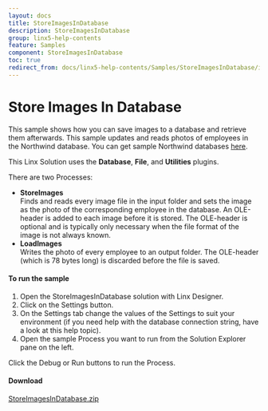 ```yaml
---
layout: docs
title: StoreImagesInDatabase
description: StoreImagesInDatabase
group: linx5-help-contents
feature: Samples
component: StoreImagesInDatabase
toc: true
redirect_from: docs/linx5-help-contents/Samples/StoreImagesInDatabase/index
---
```

Store Images In Database
========================

This sample shows how you can save images to a database and retrieve them afterwards. This sample updates and reads photos of employees in the Northwind database. You can get sample Northwind databases [here](https://code.google.com/p/northwindextended/downloads/list).

This Linx Solution uses the **Database**, **File**, and **Utilities** plugins.

There are two Processes:

- **StoreImages**  
  Finds and reads every image file in the input folder and sets the image as the photo of the corresponding employee in the database. An OLE-header is added to each image before it is stored. The OLE-header is optional and is typically only necessary when the file format of the image is not always known.
- **LoadImages**  
  Writes the photo of every employee to an output folder. The OLE-header (which is 78 bytes long) is discarded before the file is saved.

#### To run the sample

1. Open the StoreImagesInDatabase solution with Linx Designer.
1. Click on the Settings button.
1. On the Settings tab change the values of the Settings to suit your environment (if you need help with the database connection string, have a look at this help topic).
1. Open the sample Process you want to run from the Solution Explorer pane on the left.

Click the Debug or Run buttons to run the Process.

#### Download
[StoreImagesInDatabase.zip](StoreImagesInDatabase.zip)

